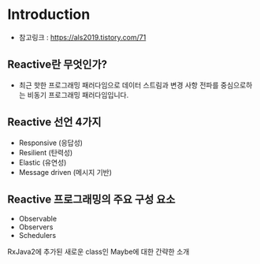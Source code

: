 # Introduction

- 참고링크 : https://als2019.tistory.com/71

## Reactive란 무엇인가? 
- 최근 핫한 프로그래밍 패러다임으로 데이터 스트림과 변경 사항 전파를 중심으로하는 비동기 프로그래밍 패러다임입니다.

## Reactive 선언 4가지
- Responsive (응답성)
- Resilient (탄력성)
- Elastic (유연성)
- Message driven (메시지 기반)

## Reactive 프로그래밍의 주요 구성 요소
- Observable
- Observers
- Schedulers

RxJava2에 추가된 새로운 class인 Maybe에 대한 간략한 소개
